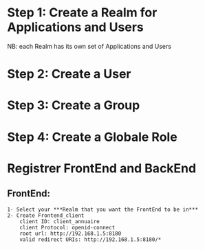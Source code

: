 # Step 1: Create a Realm for Applications and Users  
NB: each Realm has its own set of Applications and Users

# Step 2: Create a User

# Step 3: Create a Group

# Step 4: Create a Globale Role

# Registrer FrontEnd and BackEnd 
## FrontEnd:  
    1- Select your ***Realm that you want the FrontEnd to be in***  
    2- Create Frontend_client
        client ID: client_annuaire 
        client Protocol: openid-connect
        root url: http://192.168.1.5:8180
        valid redirect URIs: http://192.168.1.5:8180/*
